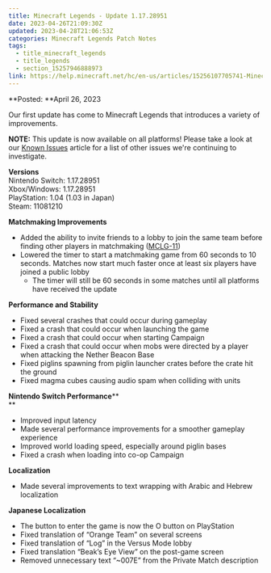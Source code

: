 ```yaml
---
title: Minecraft Legends - Update 1.17.28951
date: 2023-04-26T21:09:30Z
updated: 2023-04-28T21:06:53Z
categories: Minecraft Legends Patch Notes
tags:
  - title_minecraft_legends
  - title_legends
  - section_15257946888973
link: https://help.minecraft.net/hc/en-us/articles/15256107705741-Minecraft-Legends-Update-1-17-28951
---
```


**Posted: **April 26, 2023  
  

Our first update has come to Minecraft Legends that introduces a variety of improvements.

**NOTE:** This update is now available on all platforms! Please take a look at our [Known Issues](https://help.minecraft.net/hc/en-us/articles/14928408926477) article for a list of other issues we're continuing to investigate.  
  
**Versions**  
Nintendo Switch: 1.17.28951  
Xbox/Windows: 1.17.28951  
PlayStation: 1.04 (1.03 in Japan)  
Steam: 11081210  
  

**Matchmaking Improvements**

- Added the ability to invite friends to a lobby to join the same team before finding other players in matchmaking ([MCLG-11](https://bugs.mojang.com/browse/MCLG-11))
- Lowered the timer to start a matchmaking game from 60 seconds to 10 seconds. Matches now start much faster once at least six players have joined a public lobby
  - The timer will still be 60 seconds in some matches until all platforms have received the update

**Performance and Stability**

- Fixed several crashes that could occur during gameplay
- Fixed a crash that could occur when launching the game
- Fixed a crash that could occur when starting Campaign
- Fixed a crash that could occur when mobs were directed by a player when attacking the Nether Beacon Base
- Fixed piglins spawning from piglin launcher crates before the crate hit the ground
- Fixed magma cubes causing audio spam when colliding with units

**Nintendo Switch Performance****  
**

- Improved input latency
- Made several performance improvements for a smoother gameplay experience
- Improved world loading speed, especially around piglin bases
- Fixed a crash when loading into co-op Campaign

**Localization**

- Made several improvements to text wrapping with Arabic and Hebrew localization

**Japanese Localization**

- The button to enter the game is now the O button on PlayStation
- Fixed translation of “Orange Team” on several screens
- Fixed translation of “Log” in the Versus Mode lobby
- Fixed translation “Beak’s Eye View” on the post-game screen
- Removed unnecessary text “~007E” from the Private Match description
